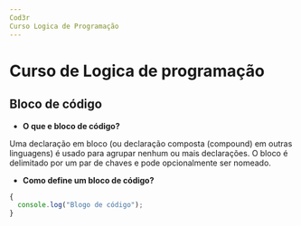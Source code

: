 ```yaml
---
Cod3r
Curso Logica de Programação
---
```

# Curso de Logica de programação

## Bloco de código

- **O que e bloco de código?**

Uma declaração em bloco (ou declaração composta (compound) em outras linguagens) é usado para agrupar nenhum ou mais declarações. O bloco é delimitado por um par de chaves e pode opcionalmente ser nomeado.

- **Como define um bloco de código?**

```js
{
  console.log("Blogo de código");
}
```
